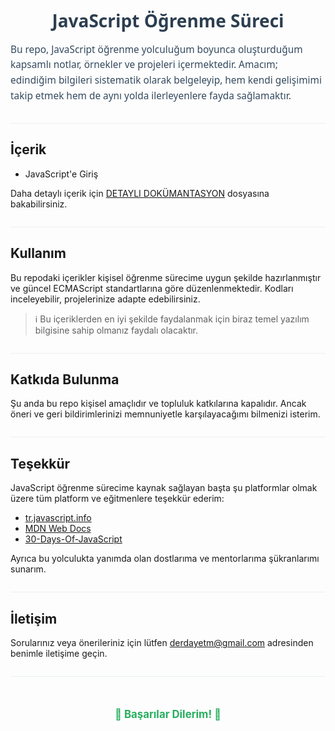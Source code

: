 <h1 align="center" style="font-family: 'Segoe UI', Tahoma, Geneva, Verdana, sans-serif; color: #2c3e50; margin-bottom: 0.3em;">
  JavaScript Öğrenme Süreci
</h1>

<p style="max-width: 650px; margin: 1em auto 2em auto; font-size: 1.1em; line-height: 1.6; color: #34495e; font-family: 'Segoe UI', Tahoma, Geneva, Verdana, sans-serif;">
  Bu repo, JavaScript öğrenme yolculuğum boyunca oluşturduğum kapsamlı notlar, örnekler ve projeleri içermektedir. Amacım; edindiğim bilgileri sistematik olarak belgeleyip, hem kendi gelişimimi takip etmek hem de aynı yolda ilerleyenlere fayda sağlamaktır.
</p>

<hr style="border: none; height: 1px; background: #ecf0f1; margin: 2em 0;" />

## İçerik

- JavaScript'e Giriş  

Daha detaylı içerik için [DETAYLI DOKÜMANTASYON](DETAYLI-DOKÜMANTASYON.md
) dosyasına bakabilirsiniz.

<hr style="border: none; height: 1px; background: #ecf0f1; margin: 2em 0;" />

## Kullanım

Bu repodaki içerikler kişisel öğrenme sürecime uygun şekilde hazırlanmıştır ve güncel ECMAScript standartlarına göre düzenlenmektedir. Kodları inceleyebilir, projelerinize adapte edebilirsiniz.
> ℹ️ Bu içeriklerden en iyi şekilde faydalanmak için biraz temel yazılım bilgisine sahip olmanız faydalı olacaktır.

<hr style="border: none; height: 1px; background: #ecf0f1; margin: 2em 0;" />

## Katkıda Bulunma

Şu anda bu repo kişisel amaçlıdır ve topluluk katkılarına kapalıdır. Ancak öneri ve geri bildirimlerinizi memnuniyetle karşılayacağımı bilmenizi isterim.

<hr style="border: none; height: 1px; background: #ecf0f1; margin: 2em 0;" />

## Teşekkür

JavaScript öğrenme sürecime kaynak sağlayan başta şu platformlar olmak üzere tüm platform ve eğitmenlere teşekkür ederim:  

- [tr.javascript.info](https://tr.javascript.info)  
- [MDN Web Docs](https://developer.mozilla.org)  
- [30-Days-Of-JavaScript](https://github.com/Asabeneh/30-Days-Of-JavaScript)  

Ayrıca bu yolculukta yanımda olan dostlarıma ve mentorlarıma şükranlarımı sunarım.

<hr style="border: none; height: 1px; background: #ecf0f1; margin: 2em 0;" />

## İletişim

Sorularınız veya önerileriniz için lütfen <a href="mailto:derdayetm@gmail.com" style="color: #2980b9; text-decoration: none;">derdayetm@gmail.com</a> adresinden benimle iletişime geçin.

<hr style="border: none; height: 1px; background: #ecf0f1; margin: 2em 0;" />

<p align="center" style="font-weight:bold; font-size:1.2em; color:#27ae60; margin-top: 3em;">
  🎉 Başarılar Dilerim! 🎉
</p>
